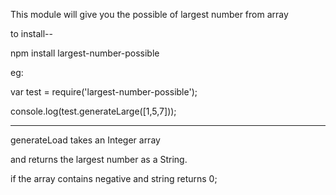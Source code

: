 This module will give you the possible of largest number from array 

to install-- 

npm install largest-number-possible 

eg:

var test = require('largest-number-possible');

console.log(test.generateLarge([1,5,7]));

---------------------------------------------------

generateLoad takes an Integer array 

and returns the largest number as a String.

if the array contains negative and string returns 0;


